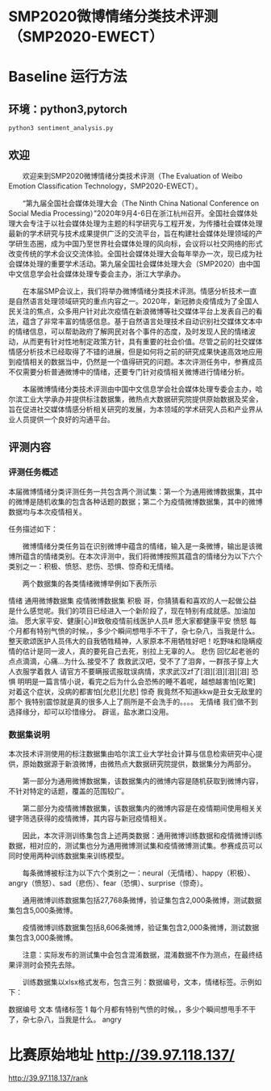 # SMP2020微博情绪分类技术评测（SMP2020-EWECT）

# Baseline 运行方法
## 环境：python3,pytorch
```
python3 sentiment_analysis.py
```
## 欢迎
    欢迎来到SMP2020微博情绪分类技术评测（The Evaluation of Weibo Emotion Classification Technology，SMP2020-EWECT）。

    “第九届全国社会媒体处理大会（The Ninth China National Conference on Social Media Processing）”2020年9月4-6日在浙江杭州召开。全国社会媒体处理大会专注于以社会媒体处理为主题的科学研究与工程开发，为传播社会媒体处理最新的学术研究与技术成果提供广泛的交流平台，旨在构建社会媒体处理领域的产学研生态圈，成为中国乃至世界社会媒体处理的风向标，会议将以社交网络的形式改变传统的学术会议交流体验。全国社会媒体处理大会每年举办一次，现已成为社会媒体处理的重要学术活动。第九届全国社会媒体处理大会（SMP2020）由中国中文信息学会社会媒体处理专委会主办，浙江大学承办。

    在本届SMP会议上，我们将举办微博情绪分类技术评测。情感分析技术一直是自然语言处理领域研究的重点内容之一。2020年，新冠肺炎疫情成为了全国人民关注的焦点，众多用户针对此次疫情在新浪微博等社交媒体平台上发表自己的看法，蕴含了非常丰富的情感信息。基于自然语言处理技术自动识别社交媒体文本中的情绪信息，可以帮助政府了解网民对各个事件的态度，及时发现人民的情绪波动，从而更有针对性地制定政策方针，具有重要的社会价值。尽管之前的社交媒体情感分析技术已经取得了不错的进展，但是如何将之前的研究成果快速高效地应用到疫情相关的数据当中，仍然是一个值得研究的问题。本次评测任务中，参赛成员不仅需要分析普通微博中的情绪，还要专门针对疫情相关微博进行情绪分析。

    本届微博情绪分类技术评测由中国中文信息学会社会媒体处理专委会主办，哈尔滨工业大学承办并提供标注数据集，微热点大数据研究院提供原始数据及奖金，旨在促进社交媒体情感分析相关研究的发展，为本领域的学术研究人员和产业界从业人员提供一个良好的沟通平台。
## 评测内容
### 评测任务概述
本届微博情绪分类评测任务一共包含两个测试集：第一个为通用微博数据集，其中的微博是随机收集的包含各种话题的数据；第二个为疫情微博数据集，其中的微博数据均与本次疫情相关。

任务描述如下：

    微博情绪分类任务旨在识别微博中蕴含的情绪，输入是一条微博，输出是该微博所蕴含的情绪类别。在本次评测中，我们将微博按照其蕴含的情绪分为以下六个类别之一：积极、愤怒、悲伤、恐惧、惊奇和无情绪。

    两个数据集的各类情绪微博举例如下表所示

情绪	通用微博数据集	疫情微博数据集
积极	哥，你猜猜看和喜欢的人一起做公益是什么感觉呢。我们的项目已经进入一个新阶段了，现在特别有成就感。加油加油。	愿大家平安、健康[心]#致敬疫情前线医护人员# 愿大家都健康平安
愤怒	每个月都有特别气愤的时候。，多少个瞬间想甩手不干了，杂七杂八，当我是什么。	整天歌颂医护人员伟大的自我牺牲精神，人家原本不用牺牲好吧！吃野味和隐瞒疫情的估计是同一波人，真的要死自己去死，别拉上无辜的人。
悲伤	回忆起老爸的点点滴滴，心痛...为什么.接受不了	救救武汉吧，受不了了泪奔，一群孩子穿上大人衣服学着救人 请官方不要瞒报谎报耽误病情，求求武汉zf了[泪][泪][泪][泪]
恐惧	明明是一篇言情小说，看完之后为什么会恐怖的睡不着呢，越想越害怕[吃驚]	对着这个症状，没病的都害怕[允悲][允悲]
惊奇	我竟然不知道kkw是丑女无敌里的那个	我特别震惊就是真的很多人上了厕所是不会洗手的。。。。
无情绪	我们做不到选择缘分，却可以珍惜缘分。	辟谣，盐水漱口没用。

### 数据集说明
本次技术评测使用的标注数据集由哈尔滨工业大学社会计算与信息检索研究中心提供，原始数据源于新浪微博，由微热点大数据研究院提供，数据集分为两部分。

    第一部分为通用微博数据集，该数据集内的微博内容是随机获取到微博内容，不针对特定的话题，覆盖的范围较广。

    第二部分为疫情微博数据集，该数据集内的微博内容是在疫情期间使用相关关键字筛选获得的疫情微博，其内容与新冠疫情相关。

    因此，本次评测训练集包含上述两类数据：通用微博训练数据和疫情微博训练数据，相对应的，测试集也分为通用微博测试集和疫情微博测试集。参赛成员可以同时使用两种训练数据集来训练模型。

    每条微博被标注为以下六个类别之一：neural（无情绪）、happy（积极）、angry（愤怒）、sad（悲伤）、fear（恐惧）、surprise（惊奇）。

    通用微博训练数据集包括27,768条微博，验证集包含2,000条微博，测试数据集包含5,000条微博。

    疫情微博训练数据集包括8,606条微博，验证集包含2,000条微博，测试数据集包含3,000条微博。

    注意：实际发布的测试集中会包含混淆数据，混淆数据不作为测点，在最终结果评测时会预先去除。

    训练数据集以xlsx格式发布，包含三列：数据编号，文本，情绪标签。示例如下：

数据编号	文本	情绪标签
1	每个月都有特别气愤的时候。，多少个瞬间想甩手不干了，杂七杂八，当我是什么。	angry

# 比赛原始地址 http://39.97.118.137/
http://39.97.118.137/rank
